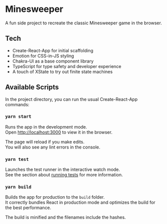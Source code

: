 # Minesweeper

A fun side project to recreate the classic Minesweeper game in the browser.

## Tech

- Create-React-App for initial scaffolding
- Emotion for CSS-in-JS styling
- Chakra-UI as a base component library
- TypeScript for type safety and developer experience
- A touch of XState to try out finite state machines

## Available Scripts

In the project directory, you can run the usual Create-React-App commands:

### `yarn start`

Runs the app in the development mode.<br />
Open [http://localhost:3000](http://localhost:3000) to view it in the browser.

The page will reload if you make edits.<br />
You will also see any lint errors in the console.

### `yarn test`

Launches the test runner in the interactive watch mode.<br />
See the section about [running tests](https://facebook.github.io/create-react-app/docs/running-tests) for more information.

### `yarn build`

Builds the app for production to the `build` folder.<br />
It correctly bundles React in production mode and optimizes the build for the best performance.

The build is minified and the filenames include the hashes.<br />
